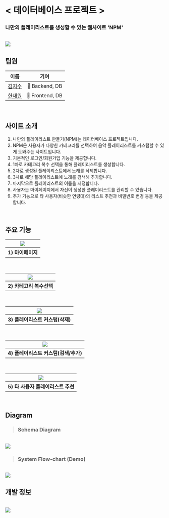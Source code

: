 # < 데이터베이스 프로젝트 >

### 나만의 플레이리스트를 생성할 수 있는 웹사이트 'NPM'

<br>

<img src="Reference_file/s.png">

## 팀원

|이름|기여|
|:--:|:--:|
|[김지수](https://github.com/ghis22130)|📂 Backend, DB|
|[한재원](https://github.com/hanjo8813)|📄 Frontend, DB|

<br>

## 사이트 소개

1. 나만의 플레이리스트 만들기(NPM)는 데이터베이스 프로젝트입니다.
2. NPM은 사용자가 다양한 카테고리를 선택하여 음악 플레이리스트를 커스텀할 수 있게 도와주는 사이트입니다.
3. 기본적인 로그인/회원가입 기능을 제공합니다.
4. 1차로 카테고리 복수 선택을 통해 플레이리스트를 생성합니다.
5. 2차로 생성된 플레이리스트에서 노래를 삭제합니다.
6. 3차로 해당 플레이리스트에 노래를 검색해 추가합니다.
7. 마지막으로 플레이리스트의 이름을 지정합니다.
8. 사용자는 마이페이지에서 자신이 생성한 플레이리스트를 관리할 수 있습니다.
9. 추가 기능으로 타 사용자(비슷한 연령대)의 리스트 추천과 비밀번호 변경 등을 제공합니다.

<br>

## 주요 기능

|<img src="Reference_file/3.png">|
|:--:|
|**1) 마이페이지**|
<br>

|<img src="Reference_file/2.png">|
|:--:|
|**2) 카테고리 복수선택**|
<br>

|<img src="Reference_file/4.png">|
|:--:|
|**3) 플레이리스트 커스텀(삭제)**|
<br>

|<img src="Reference_file/5.png">|
|:--:|
|**4) 플레이리스트 커스텀(검색/추가)**|
<br>

|<img src="Reference_file/6.png">|
|:--:|
|**5) 타 사용자 플레이리스트 추천**|
<br>

## Diagram

> ### Schema Diagram
<br>
<img src="Reference_file/ds.png">

<br>

> ### System Flow-chart (Demo)
<br>
<img src="Reference_file/sf.png">


## 개발 정보

<br>
<img src="Reference_file/e.png">
